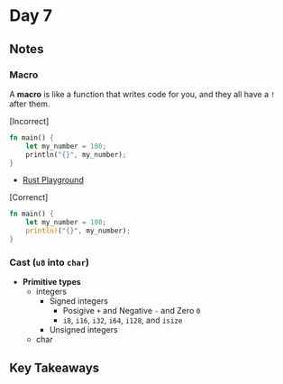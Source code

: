 # Day 7

## Notes

### Macro

A **macro** is like a function that writes code for you, and they all have a `!` after them.

[Incorrect]

```rust
fn main() {    
    let my_number = 100;    
    println("{}", my_number);
}
```

- [Rust Playground](https://play.rust-lang.org/?version=stable&mode=debug&edition=2021&gist=ede0efe576f8403ead80543a7991a1d7)

[Correnct]

```rust
fn main() {    
    let my_number = 100;    
    println!("{}", my_number);
}
```

### Cast (`u8` into `char`)

- **Primitive types**
  - integers
    - Signed integers
      - Posigive `+` and Negative `-` and Zero `0`
      - `i8`, `i16`, `i32`, `i64`, `i128`, and `isize`
    - Unsigned integers
  - char

## Key Takeaways
